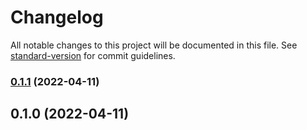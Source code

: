 # Changelog

All notable changes to this project will be documented in this file. See [standard-version](https://github.com/conventional-changelog/standard-version) for commit guidelines.

### [0.1.1](https://github.com/rayy-li/monorepo-test/compare/v0.1.0...v0.1.1) (2022-04-11)

## 0.1.0 (2022-04-11)
